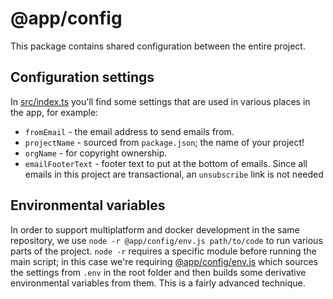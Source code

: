 # @app/config

This package contains shared configuration between the entire project.

## Configuration settings

In [src/index.ts](src/index.ts) you'll find some settings that are used in
various places in the app, for example:

- `fromEmail` - the email address to send emails from.
- `projectName` - sourced from `package.json`; the name of your project!
- `orgName` - for copyright ownership.
- `emailFooterText` - footer text to put at the bottom of emails. Since all
  emails in this project are transactional, an `unsubscribe` link is not needed

## Environmental variables

In order to support multiplatform and docker development in the same repository,
we use `node -r @app/config/env.js path/to/code` to run various parts of the
project. `node -r` requires a specific module before running the main script; in
this case we're requiring [@app/config/env.js](./env.js) which sources the
settings from `.env` in the root folder and then builds some derivative
environmental variables from them. This is a fairly advanced technique.
